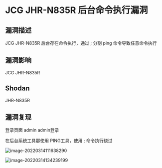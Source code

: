 # JCG JHR-N835R 后台命令执行漏洞

## 漏洞描述

JCG JHR-N835R 后台存在命令执行，通过 ; 分割 ping 命令导致任意命令执行

## 漏洞影响

<a-checkbox checked>JCG JHR-N835R</a-checkbox></br>

## Shodan

<a-checkbox checked>JHR-N835R</a-checkbox></br>

## 漏洞复现

登录页面 admin admin登录

在后台系统工具那使用 PING工具，使用 ; 命令执行绕过

![image-20220314111638290](/assets/PeiQi-Wiki/img/image-20220314111638290.png)

![image-20220314134239199](/assets/PeiQi-Wiki/img/image-20220314134239199.png)
